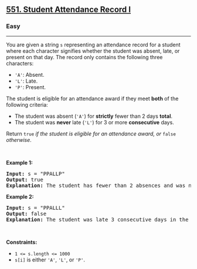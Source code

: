 <h2><a href="https://leetcode.com/problems/student-attendance-record-i/">551. Student Attendance Record I</a></h2><h3>Easy</h3><hr><p>You are given a string <code>s</code> representing an attendance record for a student where each character signifies whether the student was absent, late, or present on that day. The record only contains the following three characters:</p>

<ul>
	<li><code>&#39;A&#39;</code>: Absent.</li>
	<li><code>&#39;L&#39;</code>: Late.</li>
	<li><code>&#39;P&#39;</code>: Present.</li>
</ul>

<p>The student is eligible for an attendance award if they meet <strong>both</strong> of the following criteria:</p>

<ul>
	<li>The student was absent (<code>&#39;A&#39;</code>) for <strong>strictly</strong> fewer than 2 days <strong>total</strong>.</li>
	<li>The student was <strong>never</strong> late (<code>&#39;L&#39;</code>) for 3 or more <strong>consecutive</strong> days.</li>
</ul>

<p>Return <code>true</code><em> if the student is eligible for an attendance award, or </em><code>false</code><em> otherwise</em>.</p>

<p>&nbsp;</p>
<p><strong class="example">Example 1:</strong></p>

<pre>
<strong>Input:</strong> s = &quot;PPALLP&quot;
<strong>Output:</strong> true
<strong>Explanation:</strong> The student has fewer than 2 absences and was never late 3 or more consecutive days.
</pre>

<p><strong class="example">Example 2:</strong></p>

<pre>
<strong>Input:</strong> s = &quot;PPALLL&quot;
<strong>Output:</strong> false
<strong>Explanation:</strong> The student was late 3 consecutive days in the last 3 days, so is not eligible for the award.
</pre>

<p>&nbsp;</p>
<p><strong>Constraints:</strong></p>

<ul>
	<li><code>1 &lt;= s.length &lt;= 1000</code></li>
	<li><code>s[i]</code> is either <code>&#39;A&#39;</code>, <code>&#39;L&#39;</code>, or <code>&#39;P&#39;</code>.</li>
</ul>

